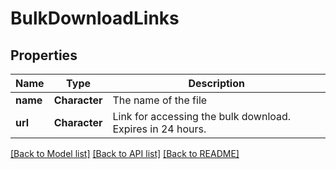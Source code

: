 # BulkDownloadLinks

[//]: # (CLASS:IntrinioSDK::BulkDownloadLinks)

[//]: # (KIND:object)

## Properties

[//]: # (START_DEFINITION)

Name | Type | Description
------------ | ------------- | -------------
**name** | **Character** | The name of the file &nbsp;
**url** | **Character** | Link for accessing the bulk download. Expires in 24 hours. &nbsp;

[//]: # (END_DEFINITION)


[[Back to Model list]](../README.md#documentation-for-models) [[Back to API list]](../README.md#documentation-for-api-endpoints) [[Back to README]](../README.md)


